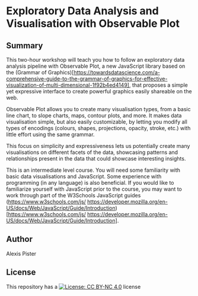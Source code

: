 # Exploratory Data Analysis and Visualisation with Observable Plot

## Summary 
This two-hour workshop will teach you how to follow an exploratory data analysis pipeline with Observable Plot, a new JavaScript library based on the (Grammar of Graphics)[https://towardsdatascience.com/a-comprehensive-guide-to-the-grammar-of-graphics-for-effective-visualization-of-multi-dimensional-1f92b4ed4149], that proposes a simple yet expressive interface to create powerful graphics easily shareable on the web. 

Observable Plot allows you to create many visualisation types, from a basic line chart, to slope charts, maps, contour plots, and more. It makes data visualisation simple, but also easily customizable, by letting you modify all types of encodings (colours, shapes, projections, opacity, stroke, etc.) with little effort using the same grammar. 

This focus on simplicity and expressiveness lets us potentially create many visualisations on different facets of the data, showcasing patterns and relationships present in the data that could showcase interesting insights. 

This is an intermediate level course. You will need some familiarity with basic data visualisations and JavaScript. Some experience with programming (in any language) is also beneficial. If you would like to familiarize yourself with JavaScript prior to the course, you may want to work through part of the W3Schools JavaScript guides (https://www.w3schools.com/js/ https://developer.mozilla.org/en-US/docs/Web/JavaScript/Guide/Introduction)[https://www.w3schools.com/js/ https://developer.mozilla.org/en-US/docs/Web/JavaScript/Guide/Introduction].


## Author
Alexis Pister

## License

This repository has a [![License: CC BY-NC 4.0](https://licensebuttons.net/l/by-nc/4.0/80x15.png)](https://creativecommons.org/licenses/by-nc/4.0/) license

 
